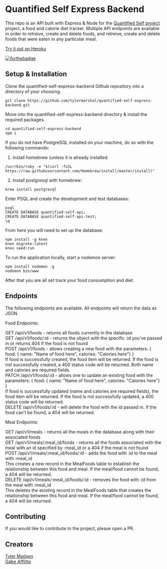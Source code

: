 # Quantified Self Express Backend

This repo is an API built with Express & Node for the [Quantified Self project](https://gabrielafflitto.github.io/quantified-self/) project, a food and calorie diet tracker. Multiple API endpoints are available in order to retreive, create and delete foods, and retreive, create and delete foods that were eaten in any particular meal.

[Try it out on Heroku](https://quantified-self-express.herokuapp.com/)

[![forthebadge](https://forthebadge.com/images/badges/made-with-javascript.svg)](#)

## Setup & Installation

Clone the quantified-self-express-backend Github repository into a directory of your choosing.

```
git clone https://github.com/tylermarshal/quantified-self-express-backend.git
```

Move into the quantified-self-express-backend directory & install the required packages.

```
cd quantified-self-express-backend
npm i
```

If you do not have PostgreSQL installed on your machine, do so with the following commands:

1) Install homebrew (unless it is already installed:

```
/usr/bin/ruby -e "$(curl -fsSL https://raw.githubusercontent.com/Homebrew/install/master/install)"
```

2) Install postgresql with homebrew:

```
brew install postgresql
```

Enter PSQL and create the development and test databases:

```
psql
CREATE DATABASE quantified-self-api;
CREATE DATABASE quantified-self-api-test;
\q
```

From here you will need to set up the database:

```
npm install -g knex
knex migrate:latest
knex seed:run
```

To run the application locally, start a nodemon server:

```
npm install nodemon -g
nodemon bin/www
```

After that you are all set track your food consumption and diet.

## Endpoints

The following endpoints are available. All endpoints will return the data as JSON.

Food Endpoints:

GET /api/v1/foods - returns all foods currently in the database<br/>
GET /api/v1/foods/:id - returns the object with the specific :id you've passed in or returns 404 if the food is not found<br/>
POST /api/v1/foods - allows creating a new food with the parameters:
{ food: { name: "Name of food here", calories: "Calories here"} } <br/>
If food is successfully created, the food item will be returned. If the food is not successfully created, a 400 status code will be returned. Both name and calories are required fields.<br/>
PATCH /api/v1/foods/:id - allows one to update an existing food with the parameters: 
{ food: { name: "Name of food here", calories: "Calories here"} } <br/>
If food is successfully updated (name and calories are required fields), the food item will be returned. If the food is not successfully updated, a 400 status code will be returned.<br/>
DELETE /api/v1/foods/:id - will delete the food with the id passed in. If the food can't be found, a 404 will be returned.<br/>

Meal Endpoints:<br/>

GET /api/v1/meals - returns all the meals in the database along with their associated foods<br/>
GET /api/v1/meals/:meal_id/foods - returns all the foods associated with the meal with an id specified by :meal_id or a 404 if the meal is not found<br/>
POST /api/v1/meals/:meal_id/foods/:id - adds the food with :id to the meal with :meal_id <br/>
This creates a new record in the MealFoods table to establish the relationship between this food and meal. If the meal/food cannot be found, a 404 will be returned.<br/>
DELETE /api/v1/meals/:meal_id/foods/:id - removes the food with :id from the meal with :meal_id <br/>
This deletes the existing record in the MealFoods table that creates the relationship between this food and meal. If the meal/food cannot be found, a 404 will be returned.<br/>

## Contributing

If you would like to contribute to the project, please open a PR.

## Creators
[Tyler Madsen](https://github.com/tylermarshal)<br/>
[Gabe Afflitto](https://github.com/GabrielAfflitto)

